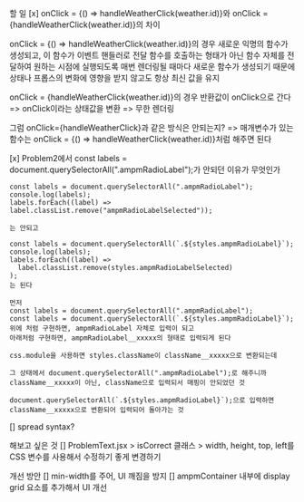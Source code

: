 할 일
[x]
onClick = {() => handleWeatherClick(weather.id)}와
onClick = {handleWeatherClick(weather.id)}의 차이

onClick = {() => handleWeatherClick(weather.id)}의 경우
새로운 익명의 함수가 생성되고, 이 함수가 이벤트 핸들러로 전달
함수를 호출하는 형태가 아닌 함수 자체를 전달하여 원하는 시점에 실행되도록
매번 렌더링될 때마다 새로운 함수가 생성되기 때문에 상태나 프롭스의 변화에 영향을 받지 않고도 항상 최신 값을 유지

onClick = {handleWeatherClick(weather.id)}의 경우 반환값이 onClick으로 간다 => onClick이라는 상태값을 변환 => 무한 렌더링

그럼 onClick={handleWeatherClick}과 같은 방식은 안되는지?
=> 매개변수가 있는 함수는 onClick = {() => handleWeatherClick(weather.id)}처럼 해주면 된다

[x] Problem2에서 const labels = document.querySelectorAll(".ampmRadioLabel");가 안되던 이유가 무엇인가

    const labels = document.querySelectorAll(".ampmRadioLabel");
    console.log(labels);
    labels.forEach((label) => label.classList.remove("ampmRadioLabelSelected"));

    는 안되고

    const labels = document.querySelectorAll(`.${styles.ampmRadioLabel}`);
    console.log(labels);
    labels.forEach((label) =>
      label.classList.remove(styles.ampmRadioLabelSelected)
    );
    는 된다

    먼저
    const labels = document.querySelectorAll(".ampmRadioLabel");
    const labels = document.querySelectorAll(`.${styles.ampmRadioLabel}`);
    위에 처럼 구현하면, ampmRadioLabel 자체로 입력이 되고
    아래처럼 구현하면, ampmRadioLabel__xxxxx의 형태로 입력되게 된다

    css.module을 사용하면 styles.className이 className__xxxxx으로 변환되는데

    그 상태에서 document.querySelectorAll(".ampmRadioLabel");로 해주니까 className__xxxxx이 아닌, className으로 입력되서 매핑이 안되었던 것

    document.querySelectorAll(`.${styles.ampmRadioLabel}`);으로 입력하면 className__xxxxx으로 변환되어 입력되어 돌아가는 것

[] spread syntax?

해보고 싶은 것
[] ProblemText.jsx > isCorrect 클래스 > width, height, top, left를 CSS 변수를 사용해서 수정하기 좋게 변경하기

개선 방안
[] min-width를 주어, UI 깨짐을 방지
[] ampmContainer 내부에 display grid 요소를 추가해서 UI 개선
